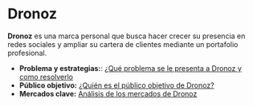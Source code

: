 # Dronoz

**Dronoz** es una marca personal que busca hacer crecer su presencia en redes sociales y ampliar su cartera de clientes mediante un portafolio profesional.

- **Problema y estrategias:**: [¿Qué problema se le presenta a Dronoz y como resolverlo](./abordar-problema-dronoz.md)
- **Público objetivo:** [¿Quién es el público objetivo de Dronoz?](./perfiles/publico-objetivo.md)
- **Mercados clave:** [Análisis de los mercados de Dronoz](./mercados.md)

